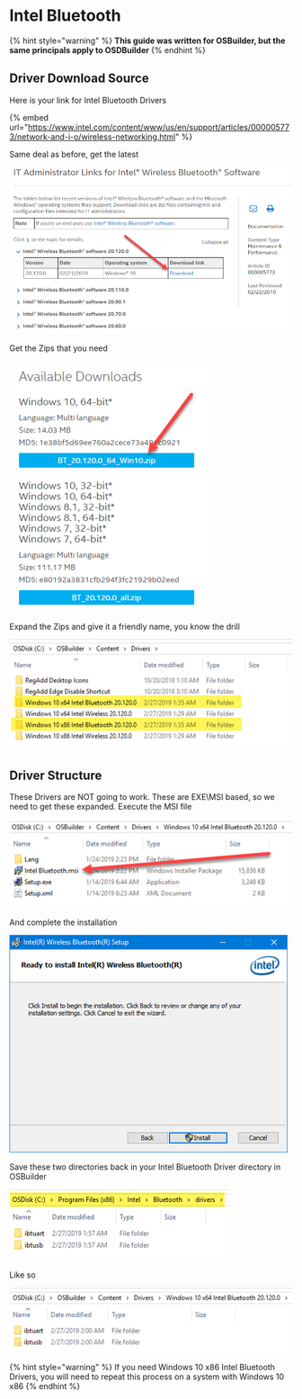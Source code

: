 # Intel Bluetooth

{% hint style="warning" %}
**This guide was written for OSBuilder, but the same principals apply to OSDBuilder**
{% endhint %}

## Driver Download Source

Here is your link for Intel Bluetooth Drivers

{% embed url="https://www.intel.com/content/www/us/en/support/articles/000005773/network-and-i-o/wireless-networking.html" %}

Same deal as before, get the latest

![](../../../../../.gitbook/assets/image%20%2863%29.png)

Get the Zips that you need

![](../../../../../.gitbook/assets/image%20%28230%29.png)

Expand the Zips and give it a friendly name, you know the drill

![](../../../../../.gitbook/assets/image%20%28239%29.png)

## 

## Driver Structure

These Drivers are NOT going to work.  These are EXE\MSI based, so we need to get these expanded.  Execute the MSI file

![](../../../../../.gitbook/assets/image%20%28116%29.png)

And complete the installation

![](../../../../../.gitbook/assets/image%20%2886%29.png)

Save these two directories back in your Intel Bluetooth Driver directory in OSBuilder

![](../../../../../.gitbook/assets/image%20%28158%29.png)

Like so

![](../../../../../.gitbook/assets/image%20%28249%29.png)

{% hint style="warning" %}
If you need Windows 10 x86 Intel Bluetooth Drivers, you will need to repeat this process on a system with Windows 10 x86
{% endhint %}

